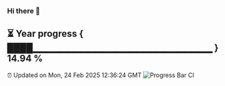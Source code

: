### Hi there 👋
⏳ Year progress { ████▁▁▁▁▁▁▁▁▁▁▁▁▁▁▁▁▁▁▁▁▁▁▁▁▁▁ } 14.94 %
---
⏰ Updated on Mon, 24 Feb 2025 12:36:24 GMT
![Progress Bar CI](https://github.com/liununu/liununu/workflows/Progress%20Bar%20CI/badge.svg)
